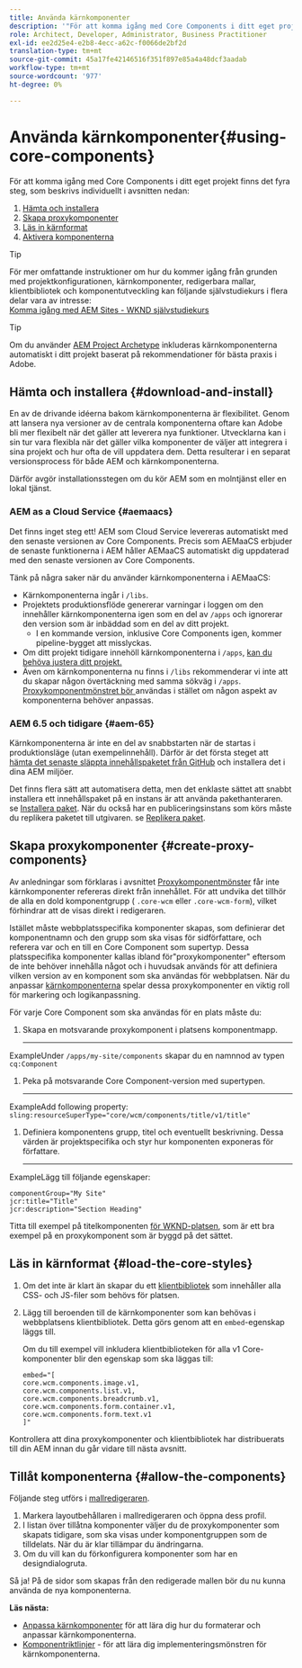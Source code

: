 ```yaml
---
title: Använda kärnkomponenter
description: '"För att komma igång med Core Components i ditt eget projekt finns det tre steg: ladda ned och installera, skapa proxykomponenter, ladda ned huvudformaten och tillåt komponenterna i mallarna."'
role: Architect, Developer, Administrator, Business Practitioner
exl-id: ee2d25e4-e2b8-4ecc-a62c-f0066de2bf2d
translation-type: tm+mt
source-git-commit: 45a17fe42146516f351f897e85a4a48dcf3aadab
workflow-type: tm+mt
source-wordcount: '977'
ht-degree: 0%

---
```


# Använda kärnkomponenter{#using-core-components}

För att komma igång med Core Components i ditt eget projekt finns det fyra steg, som beskrivs individuellt i avsnitten nedan:

1. [Hämta och installera](#download-and-install)
1. [Skapa proxykomponenter](#create-proxy-components)
1. [Läs in kärnformat](#load-the-core-styles)
1. [Aktivera komponenterna](#allow-the-components)

>[!TIP]
>
>För mer omfattande instruktioner om hur du kommer igång från grunden med projektkonfigurationen, kärnkomponenter, redigerbara mallar, klientbibliotek och komponentutveckling kan följande självstudiekurs i flera delar vara av intresse:\
>[Komma igång med AEM Sites - WKND självstudiekurs](https://docs.adobe.com/content/help/en/experience-manager-learn/getting-started-wknd-tutorial-develop/overview.html)

>[!TIP]
>
>Om du använder [AEM Project Archetype](/help/developing/archetype/overview.md) inkluderas kärnkomponenterna automatiskt i ditt projekt baserat på rekommendationer för bästa praxis i Adobe.

## Hämta och installera {#download-and-install}

En av de drivande idéerna bakom kärnkomponenterna är flexibilitet. Genom att lansera nya versioner av de centrala komponenterna oftare kan Adobe bli mer flexibelt när det gäller att leverera nya funktioner. Utvecklarna kan i sin tur vara flexibla när det gäller vilka komponenter de väljer att integrera i sina projekt och hur ofta de vill uppdatera dem. Detta resulterar i en separat versionsprocess för både AEM och kärnkomponenterna.

Därför avgör installationsstegen om du kör AEM som en molntjänst eller en lokal tjänst.

### AEM as a Cloud Service {#aemaacs}

Det finns inget steg ett! AEM som Cloud Service levereras automatiskt med den senaste versionen av Core Components. Precis som AEMaaCS erbjuder de senaste funktionerna i AEM håller AEMaaCS automatiskt dig uppdaterad med den senaste versionen av Core Components.

Tänk på några saker när du använder kärnkomponenterna i AEMaaCS:

* Kärnkomponenterna ingår i `/libs`.
* Projektets produktionsflöde genererar varningar i loggen om den innehåller kärnkomponenterna igen som en del av `/apps` och ignorerar den version som är inbäddad som en del av ditt projekt.
   * I en kommande version, inklusive Core Components igen, kommer pipeline-bygget att misslyckas.
* Om ditt projekt tidigare innehöll kärnkomponenterna i `/apps`, [kan du behöva justera ditt projekt.](/help/developing/overview.md#via-aemaacs)
* Även om kärnkomponenterna nu finns i `/libs` rekommenderar vi inte att du skapar någon övertäckning med samma sökväg i `/apps`. [Proxykomponentmönstret bör ](/help/developing/guidelines.md#proxy-component-pattern) användas i stället om någon aspekt av komponenterna behöver anpassas.

### AEM 6.5 och tidigare {#aem-65}

Kärnkomponenterna är inte en del av snabbstarten när de startas i produktionsläge (utan exempelinnehåll). Därför är det första steget att [hämta det senaste släppta innehållspaketet från GitHub](https://github.com/adobe/aem-core-wcm-components/releases/latest) och installera det i dina AEM miljöer.

Det finns flera sätt att automatisera detta, men det enklaste sättet att snabbt installera ett innehållspaket på en instans är att använda pakethanteraren. se [Installera paket](https://docs.adobe.com/content/help/en/experience-manager-65/administering/contentmanagement/package-manager.html#installing-packages). När du också har en publiceringsinstans som körs måste du replikera paketet till utgivaren. se [Replikera paket](https://docs.adobe.com/content/help/en/experience-manager-65/administering/contentmanagement/package-manager.html#replicating-packages).

## Skapa proxykomponenter {#create-proxy-components}

Av anledningar som förklaras i avsnittet [Proxykomponentmönster](/help/developing/guidelines.md#proxy-component-pattern) får inte kärnkomponenter refereras direkt från innehållet. För att undvika det tillhör de alla en dold komponentgrupp ( `.core-wcm` eller `.core-wcm-form`), vilket förhindrar att de visas direkt i redigeraren.

Istället måste webbplatsspecifika komponenter skapas, som definierar det komponentnamn och den grupp som ska visas för sidförfattare, och referera var och en till en Core Component som supertyp. Dessa platsspecifika komponenter kallas ibland för&quot;proxykomponenter&quot; eftersom de inte behöver innehålla något och i huvudsak används för att definiera vilken version av en komponent som ska användas för webbplatsen. När du anpassar [kärnkomponenterna](/help/developing/customizing.md) spelar dessa proxykomponenter en viktig roll för markering och logikanpassning.

För varje Core Component som ska användas för en plats måste du:

1. Skapa en motsvarande proxykomponent i platsens komponentmapp.

   ****
ExampleUnder  `/apps/my-site/components` skapar du en namnnod av typen  `cq:Component`

1. Peka på motsvarande Core Component-version med supertypen.

   ****
ExampleAdd following property:\
   `sling:resourceSuperType="core/wcm/components/title/v1/title"`

1. Definiera komponentens grupp, titel och eventuellt beskrivning. Dessa värden är projektspecifika och styr hur komponenten exponeras för författare.

   ****
ExampleLägg till följande egenskaper:

   ```shell
   componentGroup="My Site"
   jcr:title="Title"  
   jcr:description="Section Heading"
   ```

Titta till exempel på titelkomponenten [för WKND-platsen](https://github.com/adobe/aem-guides-wknd/blob/master/ui.apps/src/main/content/jcr_root/apps/wknd/components/title/.content.xml), som är ett bra exempel på en proxykomponent som är byggd på det sättet.

## Läs in kärnformat {#load-the-core-styles}

1. Om det inte är klart än skapar du ett [klientbibliotek](https://experienceleague.adobe.com/docs/experience-manager-cloud-service/implementing/developing/full-stack/clientlibs.html) som innehåller alla CSS- och JS-filer som behövs för platsen.
1. Lägg till beroenden till de kärnkomponenter som kan behövas i webbplatsens klientbibliotek. Detta görs genom att en `embed`-egenskap läggs till.

   Om du till exempel vill inkludera klientbiblioteken för alla v1 Core-komponenter blir den egenskap som ska läggas till:

   ```shell
   embed="[  
   core.wcm.components.image.v1,  
   core.wcm.components.list.v1,  
   core.wcm.components.breadcrumb.v1,  
   core.wcm.components.form.container.v1,  
   core.wcm.components.form.text.v1  
   ]"
   ```

Kontrollera att dina proxykomponenter och klientbibliotek har distribuerats till din AEM innan du går vidare till nästa avsnitt.

## Tillåt komponenterna {#allow-the-components}

Följande steg utförs i [mallredigeraren](https://docs.adobe.com/content/help/en/experience-manager-cloud-service/sites/authoring/features/templates.html).

1. Markera layoutbehållaren i mallredigeraren och öppna dess profil.
1. I listan över tillåtna komponenter väljer du de proxykomponenter som skapats tidigare, som ska visas under komponentgruppen som de tilldelats. När du är klar tillämpar du ändringarna.
1. Om du vill kan du förkonfigurera komponenter som har en designdialogruta.

Så ja! På de sidor som skapas från den redigerade mallen bör du nu kunna använda de nya komponenterna.

**Läs nästa:**

* [Anpassa kärnkomponenter](/help/developing/customizing.md)  för att lära dig hur du formaterar och anpassar kärnkomponenterna.
* [Komponentriktlinjer](/help/developing/guidelines.md)  - för att lära dig implementeringsmönstren för kärnkomponenterna.
